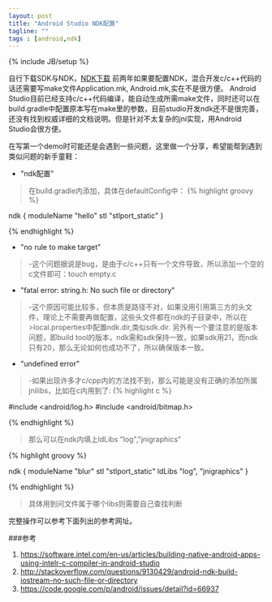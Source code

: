 ```yaml
---
layout: post
title: "Android Studio NDK配置"
tagline: ""
tags : [android,ndk]
---
```

{% include JB/setup %}

自行下载SDK与NDK，[NDK下载](https://developer.android.com/tools/sdk/ndk/index.html)
前两年如果要配置NDK，混合开发c/c++代码的话还需要写make文件Application.mk, Android.mk,实在不是很方便。
Android Studio目前已经支持c/c++代码编译，能自动生成所需make文件，同时还可以在build.gradle中配置原本写在make里的参数，目前studio开发ndk还不是很完善，还没有找到权威详细的文档说明。但是针对不太复杂的jni实现，用Android Studio会很方便。

在写第一个demo时可能还是会遇到一些问题，这里做一个分享，希望能帮到遇到类似问题的新手童鞋：


- "ndk配置"

> 在build.gradle内添加，具体在defaultConfig中：
{% highlight groovy %}

ndk {
    moduleName "hello"
    stl "stlport_static"
}

{% endhighlight %}
- "no rule to make target" 

> -这个问题据说是bug，是由于c/c++只有一个文件导致，所以添加一个空的c文件即可：touch empty.c

- "fatal error: string.h: No such file or directory"

> -这个原因可能比较多，但本质是路径不对，如果没用引用第三方的头文件，理论上不需要再做配置，这些头文件都在ndk的子目录中，所以在>local.properties中配置ndk.dir,类似sdk.dir. 另外有一个要注意的是版本问题，即build tool的版本，ndk需和sdk保持一致，如果sdk用21，而ndk只有20，那么无论如何也成功不了，所以确保版本一致。

- "undefined error"

> -如果出现许多才c/cpp内的方法找不到，那么可能是没有正确的添加所属jnilibs，比如在c内用到了:
{% highlight c %}

#include <android/log.h>
#include <android/bitmap.h>
	
{% endhighlight %}
>那么可以在ndk内填上ldLibs "log","jnigraphics"

{% highlight groovy %}

ndk {
	moduleName "blur"
	stl "stlport_static"
	ldLibs "log", "jnigraphics"
}

{% endhighlight %}
>具体用到问文件属于哪个libs则需要自己查找判断

完整操作可以参考下面列出的参考网址。

###参考
1. https://software.intel.com/en-us/articles/building-native-android-apps-using-intelr-c-compiler-in-android-studio
2. http://stackoverflow.com/questions/9130429/android-ndk-build-iostream-no-such-file-or-directory
3. https://code.google.com/p/android/issues/detail?id=66937
